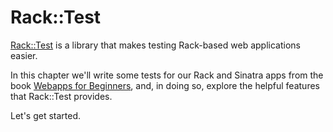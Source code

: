 # Rack::Test

[Rack::Test](https://github.com/brynary/rack-test) is a library that makes
testing Rack-based web applications easier.

In this chapter we'll write some tests for our Rack and Sinatra apps from the
book [Webapps for Beginners](http://webapps-for-beginners.rubymonstas.org/),
and, in doing so, explore the helpful features that Rack::Test provides.

Let's get started.
